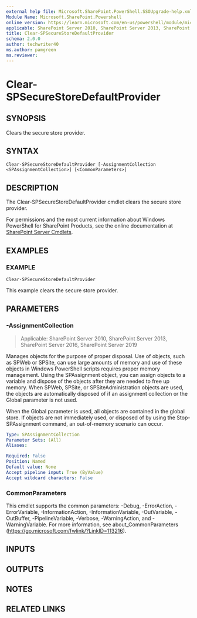 ```yaml
---
external help file: Microsoft.SharePoint.PowerShell.SSOUpgrade-help.xml
Module Name: Microsoft.SharePoint.Powershell
online version: https://learn.microsoft.com/en-us/powershell/module/microsoft.sharepoint.powershell/clear-spsecurestoredefaultprovider
applicable: SharePoint Server 2010, SharePoint Server 2013, SharePoint Server 2016, SharePoint Server 2019
title: Clear-SPSecureStoreDefaultProvider
schema: 2.0.0
author: techwriter40
ms.author: pamgreen
ms.reviewer:
---
```


# Clear-SPSecureStoreDefaultProvider

## SYNOPSIS
Clears the secure store provider.

## SYNTAX

```
Clear-SPSecureStoreDefaultProvider [-AssignmentCollection <SPAssignmentCollection>] [<CommonParameters>]
```

## DESCRIPTION
The Clear-SPSecureStoreDefaultProvider cmdlet clears the secure store provider.

For permissions and the most current information about Windows PowerShell for SharePoint Products, see the online documentation at [SharePoint Server Cmdlets](https://learn.microsoft.com/powershell/sharepoint/sharepoint-server/sharepoint-server-cmdlets).

## EXAMPLES

### EXAMPLE
```
Clear-SPSecureStoreDefaultProvider
```

This example clears the secure store provider.

## PARAMETERS

### -AssignmentCollection

> Applicable: SharePoint Server 2010, SharePoint Server 2013, SharePoint Server 2016, SharePoint Server 2019

Manages objects for the purpose of proper disposal.
Use of objects, such as SPWeb or SPSite, can use large amounts of memory and use of these objects in Windows PowerShell scripts requires proper memory management.
Using the SPAssignment object, you can assign objects to a variable and dispose of the objects after they are needed to free up memory.
When SPWeb, SPSite, or SPSiteAdministration objects are used, the objects are automatically disposed of if an assignment collection or the Global parameter is not used.

When the Global parameter is used, all objects are contained in the global store.
If objects are not immediately used, or disposed of by using the Stop-SPAssignment command, an out-of-memory scenario can occur.

```yaml
Type: SPAssignmentCollection
Parameter Sets: (All)
Aliases:

Required: False
Position: Named
Default value: None
Accept pipeline input: True (ByValue)
Accept wildcard characters: False
```

### CommonParameters
This cmdlet supports the common parameters: -Debug, -ErrorAction, -ErrorVariable, -InformationAction, -InformationVariable, -OutVariable, -OutBuffer, -PipelineVariable, -Verbose, -WarningAction, and -WarningVariable. For more information, see about_CommonParameters (https://go.microsoft.com/fwlink/?LinkID=113216).

## INPUTS

## OUTPUTS

## NOTES

## RELATED LINKS
